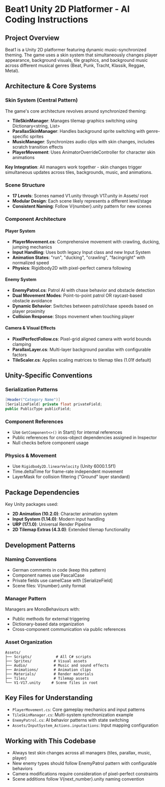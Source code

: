 # Beat1 Unity 2D Platformer - AI Coding Instructions

## Project Overview
Beat1 is a Unity 2D platformer featuring dynamic music-synchronized theming. The game uses a skin system that simultaneously changes player appearance, background visuals, tile graphics, and background music across different musical genres (Beat, Punk, Tracht, Klassik, Reggae, Metal).

## Architecture & Core Systems

### Skin System (Central Pattern)
The game's core architecture revolves around synchronized theming:
- **TileSkinManager**: Manages tilemap graphics switching using Dictionary<string, List<TileBase>>
- **ParallaxSkinManager**: Handles background sprite switching with genre-specific sprites
- **MusicManager**: Synchronizes audio clips with skin changes, includes scratch transition effects
- **PlayerMovement**: Uses AnimatorOverrideController for character skin animations

**Key Integration**: All managers work together - skin changes trigger simultaneous updates across tiles, backgrounds, music, and animations.

### Scene Structure
- **17 Levels**: Scenes named V1.unity through V17.unity in Assets/ root
- **Modular Design**: Each scene likely represents a different level/stage
- **Consistent Naming**: Follow V{number}.unity pattern for new scenes

### Component Architecture

#### Player System
- **PlayerMovement.cs**: Comprehensive movement with crawling, ducking, jumping mechanics
- **Input Handling**: Uses both legacy Input class and new Input System
- **Animation States**: "run", "ducking", "crawling", "facingright" with normalized speed
- **Physics**: Rigidbody2D with pixel-perfect camera following

#### Enemy System
- **EnemyPatrol.cs**: Patrol AI with chase behavior and obstacle detection
- **Dual Movement Modes**: Point-to-point patrol OR raycast-based obstacle avoidance
- **Dynamic Behavior**: Switches between patrol/chase speeds based on player proximity
- **Collision Response**: Stops movement when touching player

#### Camera & Visual Effects
- **PixelPerfectFollow.cs**: Pixel-grid aligned camera with world bounds clamping
- **ParallaxLayer.cs**: Multi-layer background parallax with configurable factors
- **TileScaler.cs**: Applies scaling matrices to tilemap tiles (1.01f default)

## Unity-Specific Conventions

### Serialization Patterns
```csharp
[Header("Category Name")]
[SerializeField] private float privateField;
public PublicType publicField;
```

### Component References
- Use `GetComponent<>()` in Start() for internal references
- Public references for cross-object dependencies assigned in Inspector
- Null checks before component usage

### Physics & Movement
- Use `Rigidbody2D.linearVelocity` (Unity 6000.1.5f1)
- Time.deltaTime for frame-rate independent movement
- LayerMask for collision filtering ("Ground" layer standard)

## Package Dependencies
Key Unity packages used:
- **2D Animation (10.2.0)**: Character animation system
- **Input System (1.14.0)**: Modern input handling
- **URP (17.1.0)**: Universal Render Pipeline
- **2D Tilemap Extras (4.3.0)**: Extended tilemap functionality

## Development Patterns

### Naming Conventions
- German comments in code (keep this pattern)
- Component names use PascalCase
- Private fields use camelCase with [SerializeField]
- Scene files: V{number}.unity format

### Manager Pattern
Managers are MonoBehaviours with:
- Public methods for external triggering
- Dictionary-based data organization
- Cross-component communication via public references

### Asset Organization
```
Assets/
├── Scripts/           # All C# scripts
├── Sprites/          # Visual assets
├── Audio/            # Music and sound effects  
├── Animations/       # Animation clips
├── Materials/        # Render materials
├── Tiles/            # Tilemap assets
└── V1-V17.unity     # Scene files in root
```

## Key Files for Understanding
- `PlayerMovement.cs`: Core gameplay mechanics and input patterns
- `TileSkinManager.cs`: Multi-system synchronization example
- `EnemyPatrol.cs`: AI behavior patterns with state switching
- `Assets/InputSystem_Actions.inputactions`: Input mapping configuration

## Working with This Codebase
- Always test skin changes across all managers (tiles, parallax, music, player)
- New enemy types should follow EnemyPatrol pattern with configurable behaviors
- Camera modifications require consideration of pixel-perfect constraints
- Scene additions follow V{next_number}.unity naming convention